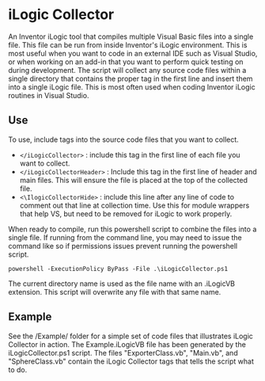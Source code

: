 # iLogic Collector

An Inventor iLogic tool that compiles multiple Visual Basic files into a single file.
This file can be run from inside Inventor's iLogic environment.  This is most useful
when you want to code in an external IDE such as Visual Studio, or when working on an
add-in that you want to perform quick testing on during development. The script will
collect any source code files within a single directory that contains the proper tag
in the first line and insert them into a single iLogic file.  This is most often used
when coding Inventor iLogic routines in Visual Studio.

## Use

To use, include tags into the source code files that you want to collect.

* ``</iLogicCollector>`` : include this tag in the first line of each file you want to collect.
* ``</iLogicCollectorHeader>`` : Include this tag in the first line of header and main files. This will ensure the file is placed at the top of the collected file.
* ``<\IlogicCollectorHide>`` : include this line after any line of code to comment out that line at collection time.  Use this for module wrappers that help VS, but need to be removed for iLogic to work properly.

When ready to compile, run this powershell script to combine the files into a single file.
If running from the command line, you may need to issue the command like so if permissions
issues prevent running the powershell script.

``powershell -ExecutionPolicy ByPass -File .\iLogicCollector.ps1``

The current directory name is used as the file name with an .iLogicVB extension.  This script will overwrite any file with that same name.

## Example

See the /Example/ folder for a simple set of code files that illustrates iLogic Collector
in action. The Example.iLogicVB file has been generated by the iLogicCollector.ps1 script.
The files "ExporterClass.vb", "Main.vb", and "SphereClass.vb" contain the iLogic Collector
tags that tells the script what to do.